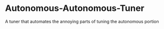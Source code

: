 # Autonomous-Autonomous-Tuner
A tuner that automates the annoying parts of tuning the autonomous portion
